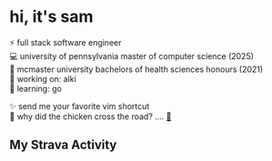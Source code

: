 # hi, it's sam

<!--
https://github.com/Envoy-VC/awesome-badges
Here are some ideas to get you started:

- 🔭 I’m currently working on ...
- 🌱 I’m currently learning ...
- 👯 I’m looking to collaborate on ...
- 🤔 I’m looking for help with ...
- 💬 Ask me about ...
- 📫 How to reach me: ...
- 😄 Pronouns: ...
- ⚡ Fun fact: ...
-->  
⚡ full stack software engineer  
💻 university of pennsylvania master of computer science (2025)  
🧬 mcmaster university bachelors of health sciences honours (2021)  
🧰 working on: alki  
🔭 learning: go  

✨ send me your favorite vim shortcut  
🐔 why did the chicken cross the road? .... [🎵](https://www.youtube.com/watch?v=NeOhV4zOxJ4)

## My Strava Activity
  <!-- STRAVA-HEATMAP-START -->
  <!-- STRAVA-HEATMAP-END -->
<!--
## Tech Stack
<div style="display: flex; flex-wrap: wrap; justify-content: space-between;">
  <img src="https://img.shields.io/badge/Javascript-%23323330.svg?style=flat&logo=javascript&logoColor=%23F7DF1E">
  <img src="https://img.shields.io/badge/TypeScript-007ACC?style=flate&logo=typescript&logoColor=white">
  <img src="https://img.shields.io/badge/-Python-3776ab?style=flat&logo=python&logoColor=white">
  <img src="https://img.shields.io/badge/Rust-%23000000.svg?style=flat&logo=rust&logoColor=white">
  <img src="https://img.shields.io/badge/Java-%23ED8B00.svg?style=flat&logo=openjdk&logoColor=white">
  <img src="https://img.shields.io/badge/-C-00599c?style=flat&logo=c&logoColor=white"> 
  <img src="https://img.shields.io/badge/Lua-%232C2D72.svg?style=flat&logo=lua&logoColor=white">
  <img src="https://img.shields.io/badge/jQuery-0769AD?style=flat&logo=jquery&logoColor=white"> 
  <img src="https://img.shields.io/badge/HTML5-%23E34F26.svg?style=flat&logo=html5&logoColor=white"> 
  <img src="https://img.shields.io/badge/CSS3-%231572B6.svg?style=flat&logo=css3&logoColor=white"> 
  <img src="https://img.shields.io/badge/Sass-CC6699?style=flat&logo=sass&logoColor=white"> 
  <img src="https://img.shields.io/badge/Tailwind_CSS-38B2AC?style=flat&logo=tailwind-css&logoColor=white"> 
  <img src="https://img.shields.io/badge/-React-000000?style=flat&logo=react&logoColor=00c8ff"> 
  <img src="https://img.shields.io/badge/React_Router-CA4245?style=flat&logo=react-router&logoColor=white"> 
  <img src="https://img.shields.io/badge/Redux-593D88?style=flat&logo=redux&logoColor=white"> 
  <img src="http://img.shields.io/badge/-Node-430098?style=flat&logo=Node.js&logoColor=white"> 
  <img src="https://img.shields.io/badge/-Express-787878?style=flat&logo=express&logoColor=ffffff"> 
  <img src="https://img.shields.io/badge/-GraphQL-E10098?style=flat&logo=graphql&logoColor=white">
  <img src="https://img.shields.io/badge/Postman-FF6C37?style=flat&logo=postman&logoColor=white"> 
  <img src="https://img.shields.io/badge/PostgreSQL-316192?style=flat&logo=postgresql&logoColor=white"> 
  <img src="https://img.shields.io/badge/MySQL-00000F?style=flat&logo=mysql&logoColor=white"> 
  <img src="https://img.shields.io/badge/Prisma-3982CE?style=flat&logo=Prisma&logoColor=white">
  <img src="https://img.shields.io/badge/Pandas-2C2D72?style=flat&logo=pandas&logoColor=white">
  <img src="https://img.shields.io/badge/-MongoDB-4DB33D?style=flat&logo=mongodb&logoColor=FFFFFF"> 
  <img src="https://img.shields.io/badge/-Cypress-%23E5E5E5?style=flat&logo=cypress&logoColor=058a5e"> 
  <img src="https://img.shields.io/badge/Jest-323330?style=flat&logo=Jest&logoColor=white">
  <img src="https://img.shields.io/badge/React%20Testing%20Library-323330?style=flat&logo=testing-library&logoColor=red">
  <img src="https://img.shields.io/badge/Amazon_AWS-FF9900?style=flat&logo=amazonaws&logoColor=white"> 
  <img src="https://img.shields.io/badge/Docker-%230db7ed.svg?style=flate&logo=docker&logoColor=white">
  <img src="http://img.shields.io/badge/-Git-F05032?style=flat&logo=git&logoColor=FFFFFF"> 
  <img src="https://img.shields.io/badge/NeoVim-%2357A143.svg?&style=flat&logo=neovim&logoColor=white">
</div>
-->

